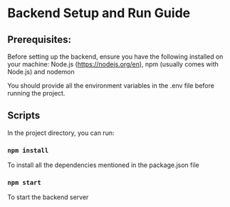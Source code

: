 # Backend Setup and Run Guide

## Prerequisites:

Before setting up the backend, ensure you have the following installed on your machine:
Node.js (https://nodejs.org/en),
npm (usually comes with Node.js) and
nodemon

You should provide all the environment variables in the .env file before running the project.

## Scripts

In the project directory, you can run:

### `npm install`
To install all the dependencies mentioned in the package.json file

### `npm start`
To start the backend server